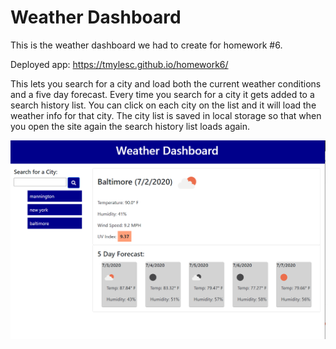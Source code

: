 # Weather Dashboard

This is the weather dashboard we had to create for homework #6.

Deployed app: https://tmylesc.github.io/homework6/

This lets you search for a city and load both the current weather conditions and a five day forecast. Every time you search for a city it gets added to a search history list. You can click on each city on the list and it will load the weather info for that city. The city list is saved in local storage so that when you open the site again the search history list loads again.

![weather dashboard](Assets/screenshot.png)

